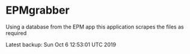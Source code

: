 # EPMgrabber
Using a database from the EPM app this application scrapes the files as required


Latest backup: Sun Oct 6 12:53:01 UTC 2019
